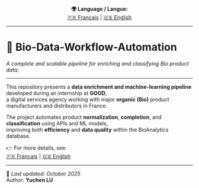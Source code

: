 <p align="center">
  <b>🌍 Language / Langue:</b><br>
  <a href="05_README_Francais.md">🇫🇷 Français</a> |
  <a href="05_README_English.md">🇬🇧 English</a>
</p>

---

# 🧩 Bio-Data-Workflow-Automation  
_A complete and scalable pipeline for enriching and classifying Bio product data._

---

This repository presents a **data enrichment and machine-learning pipeline** developed during an internship at **GOOD**,  
a digital services agency working with major **organic (Bio)** product manufacturers and distributors in France.

The project automates product **normalization**, **completion**, and **classification** using APIs and ML models,  
improving both **efficiency** and **data quality** within the BioAnalytics database.

👉 For more details, see:  
<a href="05_README_Francais.md">🇫🇷 Français</a> | <a href="05_README_English.md">🇬🇧 English</a>

---

📘 *Last updated: October 2025*  
Author: **Yuchen LU**
